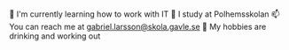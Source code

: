 🌱 I'm currently learning how to work with IT
💼 I study at Polhemsskolan
📫 You can reach me at gabriel.larsson@skola.gavle.se
🍕 My hobbies are drinking and working out
